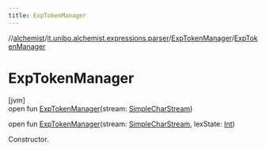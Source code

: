 ```yaml
---
title: ExpTokenManager
---
```

//[alchemist](../../../index.html)/[it.unibo.alchemist.expressions.parser](../index.html)/[ExpTokenManager](index.html)/[ExpTokenManager](-exp-token-manager.html)



# ExpTokenManager



[jvm]\
open fun [ExpTokenManager](-exp-token-manager.html)(stream: [SimpleCharStream](../-simple-char-stream/index.html))

open fun [ExpTokenManager](-exp-token-manager.html)(stream: [SimpleCharStream](../-simple-char-stream/index.html), lexState: [Int](https://kotlinlang.org/api/latest/jvm/stdlib/kotlin/-int/index.html))



Constructor.





